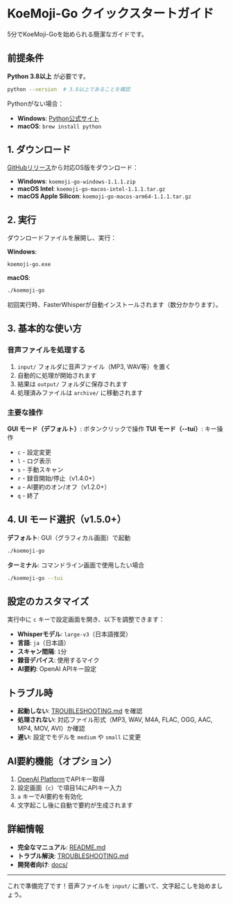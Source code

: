 # KoeMoji-Go クイックスタートガイド

5分でKoeMoji-Goを始められる簡潔なガイドです。

## 前提条件

**Python 3.8以上** が必要です。
```bash
python --version  # 3.8以上であることを確認
```

Pythonがない場合：
- **Windows**: [Python公式サイト](https://www.python.org/downloads/windows/)
- **macOS**: `brew install python`

## 1. ダウンロード

[GitHubリリース](https://github.com/hirokitakamura/koemoji-go/releases)から対応OS版をダウンロード：

- **Windows**: `koemoji-go-windows-1.1.1.zip`
- **macOS Intel**: `koemoji-go-macos-intel-1.1.1.tar.gz`
- **macOS Apple Silicon**: `koemoji-go-macos-arm64-1.1.1.tar.gz`

## 2. 実行

ダウンロードファイルを展開し、実行：

**Windows**:
```cmd
koemoji-go.exe
```

**macOS**:
```bash
./koemoji-go
```

初回実行時、FasterWhisperが自動インストールされます（数分かかります）。

## 3. 基本的な使い方

### 音声ファイルを処理する
1. `input/` フォルダに音声ファイル（MP3, WAV等）を置く
2. 自動的に処理が開始されます
3. 結果は `output/` フォルダに保存されます
4. 処理済みファイルは `archive/` に移動されます

### 主要な操作
**GUI モード（デフォルト）**: ボタンクリックで操作
**TUI モード（--tui）**: キー操作
- `c` - 設定変更
- `l` - ログ表示  
- `s` - 手動スキャン
- `r` - 録音開始/停止（v1.4.0+）
- `a` - AI要約のオン/オフ（v1.2.0+）
- `q` - 終了

## 4. UI モード選択（v1.5.0+）

**デフォルト**: GUI（グラフィカル画面）で起動
```bash
./koemoji-go
```

**ターミナル**: コマンドライン画面で使用したい場合
```bash
./koemoji-go --tui
```

## 設定のカスタマイズ

実行中に `c` キーで設定画面を開き、以下を調整できます：

- **Whisperモデル**: `large-v3`（日本語推奨）
- **言語**: `ja`（日本語）
- **スキャン間隔**: `1`分
- **録音デバイス**: 使用するマイク
- **AI要約**: OpenAI APIキー設定

## トラブル時

- **起動しない**: [TROUBLESHOOTING.md](TROUBLESHOOTING.md) を確認
- **処理されない**: 対応ファイル形式（MP3, WAV, M4A, FLAC, OGG, AAC, MP4, MOV, AVI）か確認
- **遅い**: 設定でモデルを `medium` や `small` に変更

## AI要約機能（オプション）

1. [OpenAI Platform](https://platform.openai.com/)でAPIキー取得
2. 設定画面（`c`）で項目14にAPIキー入力
3. `a` キーでAI要約を有効化
4. 文字起こし後に自動で要約が生成されます

## 詳細情報

- **完全なマニュアル**: [README.md](README.md)
- **トラブル解決**: [TROUBLESHOOTING.md](TROUBLESHOOTING.md)
- **開発者向け**: [docs/](docs/)

---

これで準備完了です！音声ファイルを `input/` に置いて、文字起こしを始めましょう。